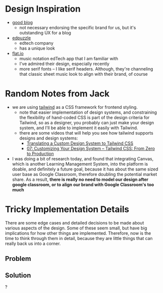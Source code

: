 # Design Inspiration

- [good blog](https://kentcdodds.com/blog)
  - not necessary endorsing the specific brand for us, but it's outstanding
    UX for a blog
- [edpuzzle](https://edpuzzle.com/)
  - edtech company
  - has a unique look
- [flat.io](https://flat.io/)
  - music notation edTech app that I am familiar with
  - I've admired their design, especially recently
  - more serif fonts – I like serif headers. Although, they're channeling that
    classic sheet music look to align with their brand, of course

# Random Notes from Jack

- we are using [tailwind](https://tailwindcss.com/) as a CSS framework for
  frontend styling.
  - note that easier implementation of design systems, and constraining the
    flexibility of hand-coded CSS is part of the design criteria for Tailwind,
    so as a designer, you probably can just make your design system, and I'll
    be able to implement it easily with Tailwind.
  - there are some videos that will help you see how tailwind supports designs
    and design systems:
    - [Translating a Custom Design System to Tailwind CSS](https://www.youtube.com/watch?v=cZc4Jn5nK3k)
    - [07: Customizing Your Design System – Tailwind CSS: From Zero to Production](https://www.youtube.com/watch?v=0l0Gx8gWPHk)
- I was doing a bit of research today, and found that integrating Canvas,
  which is another Learning Management System, into the platform is doable, and
  definitely a future goal, because it has about the same sized user base as
  Google Classroom, therefore doubling the potential market share. As a result,
  **there is really no need to model our design after google classroom, or to
  align our brand with Google Classroom's too much**

# Tricky Implementation Details

There are some edge cases and detailed decisions to be made about various
aspects of the design. Some of these seem small, but have big implications for
how other things are implemented. Therefore, now is the time to think through
them in detail, because they are little things that can really back us into
a corner.

## Problem

## Solution

?
